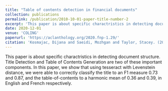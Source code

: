 ```yaml
---
title: "Table of contents detection in financial documents"
collection: publications
permalink: /publication/2010-10-01-paper-title-number-2
excerpt: 'This paper is about specific charactristics in detecting document structure.'
date: 2020-12-01
venue: 'COLING'
paperurl: 'https://aclanthology.org/2020.fnp-1.29/'
citation: 'Kosmajac, Dijana and Saeidi, Mozhgan and Taylor, Stacey. (2020). &quot;Table of contents detection in financial documents.&quot; booktitle={Proceedings of the 1st Joint Workshop on Financial Narrative Processing and MultiLing Financial Summarisation}, pages={169--173}, year={2020} <i>Journal 1</i>. 1(2).'
---
```

This paper is about specific charactristics in detecting document structure. Title Detection and Table of Contents Generation are two of these important components. In this paper, we show that using tesseract with Levenstein distance, we were able to correctly classify the title to an F1 measure 0.73 and 0.87, and the table-of-contents to a harmonic mean of 0.36 and 0.39, in English and French respectively.
